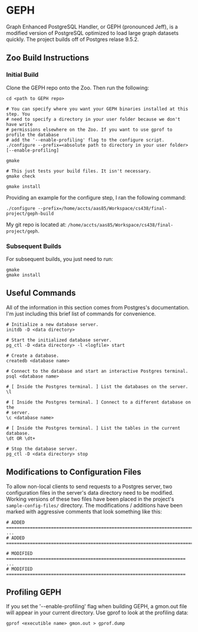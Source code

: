 # GEPH

Graph Enhanced PostgreSQL Handler, or GEPH (pronounced Jeff), is a modified version of PostgreSQL optimized to load large graph datasets quickly. The project builds off of Postgres relase 9.5.2.

## Zoo Build Instructions

### Initial Build

Clone the GEPH repo onto the Zoo. Then run the following:
```
cd <path to GEPH repo>

# You can specify where you want your GEPH binaries installed at this step. You
# need to specify a directory in your user folder because we don't have write
# permissions elsewhere on the Zoo. If you want to use gprof to profile the database
# add the '--enable-profiling' flag to the configure script.
./configure --prefix=<absolute path to directory in your user folder> [--enable-profiling]

gmake

# This just tests your build files. It isn't necessary.
gmake check

gmake install
```

Providing an example for the configure step, I ran the following command:
```
./configure --prefix=/home/accts/aas85/Workspace/cs438/final-project/geph-build
```
My git repo is located at: ```/home/accts/aas85/Workspace/cs438/final-project/geph```.

### Subsequent Builds

For subsequent builds, you just need to run:
```
gmake
gmake install
```

## Useful Commands

All of the information in this section comes from Postgres's documentation.
I'm just including this brief list of commands for convenience.

```
# Initialize a new database server.
initdb -D <data directory>

# Start the initialized database server.
pg_ctl -D <data directory> -l <logfile> start

# Create a database.
createdb <database name>

# Connect to the database and start an interactive Postgres terminal.
psql <database name>

# [ Inside the Postgres terminal. ] List the databases on the server.
\l

# [ Inside the Postgres terminal. ] Connect to a different database on the
# server.
\c <database name>

# [ Inside the Postgres terminal. ] List the tables in the current database.
\dt OR \dt+

# Stop the database server.
pg_ctl -D <data directory> stop
```

## Modifications to Configuration Files

To allow non-local clients to send requests to a Postgres server, two configuration files in the server's data directory need to be modified.
Working versions of these two files have been placed in the project's `sample-config-files/` directory.
The modifications / additions have been marked with aggressive comments that look something like this:
```
# ADDED =======================================================================
...
# ADDED =======================================================================

# MODIFIED ====================================================================
...
# MODIFIED ====================================================================
```

## Profiling GEPH

If you set the '--enable-profiling' flag when building GEPH, a gmon.out file will appear
in your current directory. Use gprof to look at the profiling data:
```
gprof <executible name> gmon.out > gprof.dump
```
